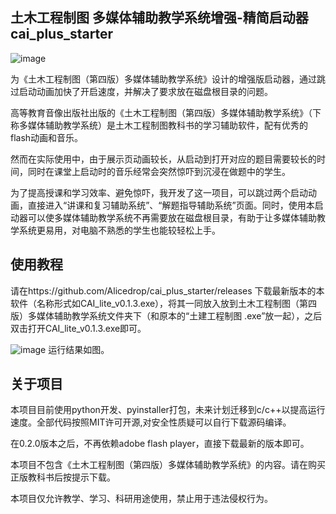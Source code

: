 ## 土木工程制图 多媒体辅助教学系统增强-精简启动器  cai_plus_starter
![image](https://github.com/Alicedrop/cai_plus_starter/assets/128953967/9dae2ce9-e5bd-43cd-a86b-016ff578b8d4)

为《土木工程制图（第四版）多媒体辅助教学系统》设计的增强版启动器，通过跳过启动动画加快了开启速度，并解决了要求放在磁盘根目录的问题。

高等教育音像出版社出版的《土木工程制图（第四版）多媒体辅助教学系统》（下称多媒体辅助教学系统）是土木工程制图教科书的学习辅助软件，配有优秀的flash动画和音乐。

然而在实际使用中，由于展示页动画较长，从启动到打开对应的题目需要较长的时间，同时在课堂上启动时的音乐经常会突然惊吓到沉浸在做题中的学生。

为了提高授课和学习效率、避免惊吓，我开发了这一项目，可以跳过两个启动动画，直接进入“讲课和复习辅助系统”、“解题指导辅助系统”页面。同时，使用本启动器可以使多媒体辅助教学系统不再需要放在磁盘根目录，有助于让多媒体辅助教学系统更易用，对电脑不熟悉的学生也能较轻松上手。

## 使用教程

请在https://github.com/Alicedrop/cai_plus_starter/releases 下载最新版本的本软件（名称形式如CAI_lite_v0.1.3.exe），将其一同放入放到土木工程制图（第四版）多媒体辅助教学系统文件夹下（和原本的“土建工程制图 .exe”放一起），之后双击打开CAI_lite_v0.1.3.exe即可。

![image](https://github.com/Alicedrop/cai_plus_starter/assets/128953967/33ad0476-0772-4f99-bef1-caccc53fc78c)
运行结果如图。

## 关于项目

本项目目前使用python开发、pyinstaller打包，未来计划迁移到c/c++以提高运行速度。全部代码按照MIT许可开源,对安全性质疑可以自行下载源码编译。

在0.2.0版本之后，不再依赖adobe flash player，直接下载最新的版本即可。

本项目不包含《土木工程制图（第四版）多媒体辅助教学系统》的内容。请在购买正版教科书后按提示下载。

本项目仅允许教学、学习、科研用途使用，禁止用于违法侵权行为。
